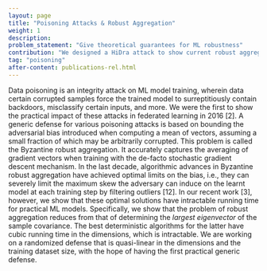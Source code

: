 ```yaml
---
layout: page
title: "Poisoning Attacks & Robust Aggregation"
weight: 1
description: 
problem_statement: "Give theoretical guarantees for ML robustness"
contribution: "We designed a HiDra attack to show current robust aggregators are impractical."
tag: "poisoning"
after-content: publications-rel.html
---
```


Data poisoning is an integrity attack on ML model training, wherein data certain corrupted samples force the trained model to surreptitiously contain backdoors,
misclassify certain inputs, and more. We were the first to show the practical impact of these attacks in
federated learning in 2016 [2]. A generic defense for various poisoning attacks is based on bounding
the adversarial bias introduced when computing a mean of vectors, assuming a small fraction of which
may be arbitrarily corrupted. This problem is called the Byzantine robust aggregation. It accurately
captures the averaging of gradient vectors when training with the de-facto stochastic gradient descent
mechanism. In the last decade, algorithmic advances in Byzantine robust aggregation have achieved
optimal limits on the bias, i.e., they can severely limit the maximum skew the adversary can induce
on the learnt model at each training step by filtering outliers [12]. In our recent work [3], however, we
show that these optimal solutions have intractable running time for practical ML models. Specifically,
we show that the problem of robust aggregation reduces from that of determining the *largest eigenvector*
of the sample covariance. The best deterministic algorithms for the latter have cubic running time in the
dimensions, which is intractable. We are working on a randomized defense that is quasi-linear in the
dimensions and the training dataset size, with the hope of having the first practical generic defense.
